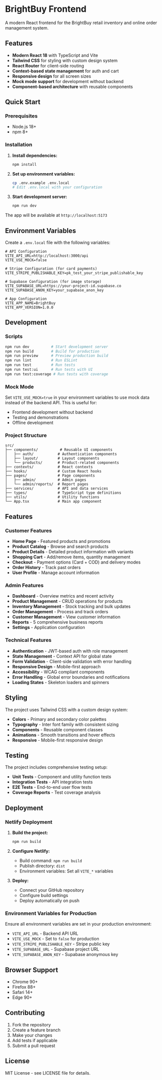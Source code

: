 # BrightBuy Frontend

A modern React frontend for the BrightBuy retail inventory and online order management system.

## Features

- **Modern React 18** with TypeScript and Vite
- **Tailwind CSS** for styling with custom design system
- **React Router** for client-side routing
- **Context-based state management** for auth and cart
- **Responsive design** for all screen sizes
- **Mock mode support** for development without backend
- **Component-based architecture** with reusable components

## Quick Start

### Prerequisites

- Node.js 18+
- npm 8+

### Installation

1. **Install dependencies:**

   ```bash
   npm install
   ```

2. **Set up environment variables:**

   ```bash
   cp .env.example .env.local
   # Edit .env.local with your configuration
   ```

3. **Start development server:**
   ```bash
   npm run dev
   ```

The app will be available at `http://localhost:5173`

## Environment Variables

Create a `.env.local` file with the following variables:

```env
# API Configuration
VITE_API_URL=http://localhost:3000/api
VITE_USE_MOCK=false

# Stripe Configuration (for card payments)
VITE_STRIPE_PUBLISHABLE_KEY=pk_test_your_stripe_publishable_key

# Supabase Configuration (for image storage)
VITE_SUPABASE_URL=https://your-project-id.supabase.co
VITE_SUPABASE_ANON_KEY=your_supabase_anon_key

# App Configuration
VITE_APP_NAME=BrightBuy
VITE_APP_VERSION=1.0.0
```

## Development

### Scripts

```bash
npm run dev          # Start development server
npm run build        # Build for production
npm run preview      # Preview production build
npm run lint         # Run ESLint
npm run test         # Run tests
npm run test:ui      # Run tests with UI
npm run test:coverage # Run tests with coverage
```

### Mock Mode

Set `VITE_USE_MOCK=true` in your environment variables to use mock data instead of the backend API. This is useful for:

- Frontend development without backend
- Testing and demonstrations
- Offline development

### Project Structure

```
src/
├── components/          # Reusable UI components
│   ├── auth/           # Authentication components
│   ├── layout/         # Layout components
│   └── products/       # Product-related components
├── contexts/           # React contexts
├── hooks/              # Custom React hooks
├── pages/              # Page components
│   ├── admin/          # Admin pages
│   └── admin/reports/  # Report pages
├── services/           # API and data services
├── types/              # TypeScript type definitions
├── utils/              # Utility functions
└── App.tsx             # Main app component
```

## Features

### Customer Features

- **Home Page** - Featured products and promotions
- **Product Catalog** - Browse and search products
- **Product Details** - Detailed product information with variants
- **Shopping Cart** - Add/remove items, quantity management
- **Checkout** - Payment options (Card + COD) and delivery modes
- **Order History** - Track past orders
- **User Profile** - Manage account information

### Admin Features

- **Dashboard** - Overview metrics and recent activity
- **Product Management** - CRUD operations for products
- **Inventory Management** - Stock tracking and bulk updates
- **Order Management** - Process and track orders
- **Customer Management** - View customer information
- **Reports** - 5 comprehensive business reports
- **Settings** - Application configuration

### Technical Features

- **Authentication** - JWT-based auth with role management
- **State Management** - Context API for global state
- **Form Validation** - Client-side validation with error handling
- **Responsive Design** - Mobile-first approach
- **Accessibility** - WCAG compliant components
- **Error Handling** - Global error boundaries and notifications
- **Loading States** - Skeleton loaders and spinners

## Styling

The project uses Tailwind CSS with a custom design system:

- **Colors** - Primary and secondary color palettes
- **Typography** - Inter font family with consistent sizing
- **Components** - Reusable component classes
- **Animations** - Smooth transitions and hover effects
- **Responsive** - Mobile-first responsive design

## Testing

The project includes comprehensive testing setup:

- **Unit Tests** - Component and utility function tests
- **Integration Tests** - API integration tests
- **E2E Tests** - End-to-end user flow tests
- **Coverage Reports** - Test coverage analysis

## Deployment

### Netlify Deployment

1. **Build the project:**

   ```bash
   npm run build
   ```

2. **Configure Netlify:**

   - Build command: `npm run build`
   - Publish directory: `dist`
   - Environment variables: Set all `VITE_*` variables

3. **Deploy:**
   - Connect your GitHub repository
   - Configure build settings
   - Deploy automatically on push

### Environment Variables for Production

Ensure all environment variables are set in your production environment:

- `VITE_API_URL` - Backend API URL
- `VITE_USE_MOCK` - Set to `false` for production
- `VITE_STRIPE_PUBLISHABLE_KEY` - Stripe public key
- `VITE_SUPABASE_URL` - Supabase project URL
- `VITE_SUPABASE_ANON_KEY` - Supabase anonymous key

## Browser Support

- Chrome 90+
- Firefox 88+
- Safari 14+
- Edge 90+

## Contributing

1. Fork the repository
2. Create a feature branch
3. Make your changes
4. Add tests if applicable
5. Submit a pull request

## License

MIT License - see LICENSE file for details.
